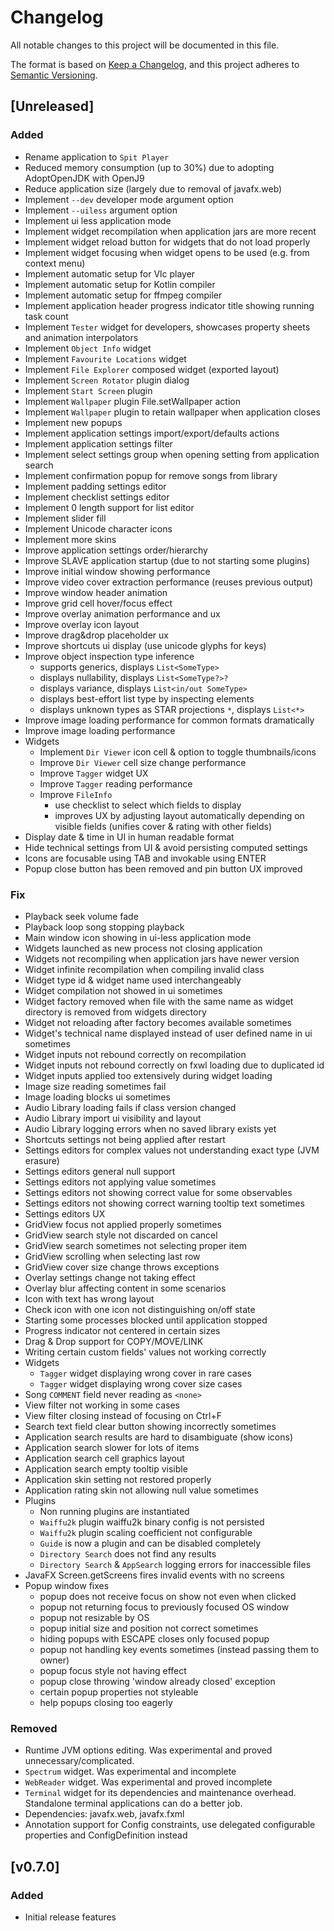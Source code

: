# Changelog
All notable changes to this project will be documented in this file.

The format is based on [Keep a Changelog](https://keepachangelog.com/en/1.0.0/),
and this project adheres to [Semantic Versioning](https://semver.org/spec/v2.0.0.html).

## [Unreleased]

### Added
- Rename application to `Spit Player`
- Reduced memory consumption (up to 30%) due to adopting AdoptOpenJDK with OpenJ9
- Reduce application size (largely due to removal of javafx.web)
- Implement `--dev` developer mode argument option
- Implement `--uiless` argument option
- Implement ui less application mode
- Implement widget recompilation when application jars are more recent
- Implement widget reload button for widgets that do not load properly
- Implement widget focusing when widget opens to be used (e.g. from context menu)
- Implement automatic setup for Vlc player
- Implement automatic setup for Kotlin compiler
- Implement automatic setup for ffmpeg compiler
- Implement application header progress indicator title showing running task count
- Implement `Tester` widget for developers, showcases property sheets and animation interpolators
- Implement `Object Info` widget
- Implement `Favourite Locations` widget
- Implement `File Explorer` composed widget (exported layout)
- Implement `Screen Rotator` plugin dialog
- Implement `Start Screen` plugin
- Implement `Wallpaper` plugin File.setWallpaper action
- Implement `Wallpaper` plugin to retain wallpaper when application closes
- Implement new popups
- Implement application settings import/export/defaults actions
- Implement application settings filter
- Implement select settings group when opening setting from application search
- Implement confirmation popup for remove songs from library
- Implement padding settings editor
- Implement checklist settings editor
- Implement 0 length support for list editor
- Implement slider fill
- Implement Unicode character icons
- Implement more skins
- Improve application settings order/hierarchy
- Improve SLAVE application startup (due to not starting some plugins)
- Improve initial window showing performance
- Improve video cover extraction performance (reuses previous output)
- Improve window header animation
- Improve grid cell hover/focus effect
- Improve overlay animation performance and ux
- Improve overlay icon layout
- Improve drag&drop placeholder ux
- Improve shortcuts ui display (use unicode glyphs for keys)
- Improve object inspection type inference
    - supports generics, displays `List<SomeType>`
    - displays nullability, displays `List<SomeType?>?`
    - displays variance, displays `List<in/out SomeType>`
    - displays best-effort list type by inspecting elements
    - displays unknown types as STAR projections `*`, displays `List<*>`
- Improve image loading performance for common formats dramatically
- Improve image loading performance
- Widgets
    - Implement `Dir Viewer` icon cell & option to toggle thumbnails/icons
    - Improve `Dir Viewer` cell size change performance
    - Improve `Tagger` widget UX
    - Improve `Tagger` reading performance
    - Improve `FileInfo`
        - use checklist to select which fields to display
        - improves UX by adjusting layout automatically depending on visible fields (unifies cover & rating with other fields)
- Display date & time in UI in human readable format
- Hide technical settings from UI & avoid persisting computed settings
- Icons are focusable using TAB and invokable using ENTER
- Popup close button has been removed and pin button UX improved

### Fix
- Playback seek volume fade
- Playback loop song stopping playback
- Main window icon showing in ui-less application mode
- Widgets launched as new process not closing application 
- Widgets not recompiling when application jars have newer version
- Widget infinite recompilation when compiling invalid class
- Widget type id & widget name used interchangeably
- Widget compilation not showed in ui sometimes
- Widget factory removed when file with the same name as widget directory is removed from widgets directory
- Widget not reloading after factory becomes available sometimes
- Widget's technical name displayed instead of user defined name in ui sometimes
- Widget inputs not rebound correctly on recompilation
- Widget inputs not rebound correctly on fxwl loading due to duplicated id 
- Widget inputs applied too extensively during widget loading
- Image size reading sometimes fail
- Image loading blocks ui sometimes
- Audio Library loading fails if class version changed
- Audio Library import ui visibility and layout
- Audio Library logging errors when no saved library exists yet
- Shortcuts settings not being applied after restart
- Settings editors for complex values not understanding exact type (JVM erasure)
- Settings editors general null support
- Settings editors not applying value sometimes
- Settings editors not showing correct value for some observables
- Settings editors not showing correct warning tooltip text sometimes
- Settings editors UX
- GridView focus not applied properly sometimes
- GridView search style not discarded on cancel
- GridView search sometimes not selecting proper item
- GridView scrolling when selecting last row
- GridView cover size change throws exceptions
- Overlay settings change not taking effect
- Overlay blur affecting content in some scenarios
- Icon with text has wrong layout
- Check icon with one icon not distinguishing on/off state
- Starting some processes blocked until application stopped
- Progress indicator not centered in certain sizes
- Drag & Drop support for COPY/MOVE/LINK
- Writing certain custom fields' values not working correctly
- Widgets
    - `Tagger` widget displaying wrong cover in rare cases
    - `Tagger` widget displaying wrong cover size cases
- Song `COMMENT` field never reading as `<none>`
- View filter not working in some cases
- View filter closing instead of focusing on Ctrl+F
- Search text field clear button showing incorrectly sometimes
- Application search results are hard to disambiguate (show icons)
- Application search slower for lots of items
- Application search cell graphics layout
- Application search empty tooltip visible
- Application skin setting not restored properly
- Application rating skin not allowing null value sometimes
- Plugins
  - Non running plugins are instantiated
  - `Waiffu2k` plugin waiffu2k binary config is not persisted
  - `Waiffu2k` plugin scaling coefficient not configurable
  - `Guide` is now a plugin and can be disabled completely
  - `Directory Search` does not find any results
  - `Directory Search` & `AppSearch` logging errors for inaccessible files
- JavaFX Screen.getScreens fires invalid events with no screens
- Popup window fixes
  - popup does not receive focus on show not even when clicked
  - popup not returning focus to previously focused OS window
  - popup not resizable by OS
  - popup initial size and position not correct sometimes
  - hiding popups with ESCAPE closes only focused popup
  - popup not handling key events sometimes (instead passing them to owner)
  - popup focus style not having effect
  - popup close throwing 'window already closed' exception
  - certain popup properties not styleable
  - help popups closing too eagerly
  
### Removed
- Runtime JVM options editing. Was experimental and proved unnecessary/complicated.
- `Spectrum` widget. Was experimental and incomplete
- `WebReader` widget. Was experimental and proved incomplete
- `Terminal` widget for its dependencies and maintenance overhead. Standalone terminal applications can do a better job.
- Dependencies: javafx.web, javafx.fxml
- Annotation support for Config constraints, use delegated configurable properties and ConfigDefinition instead

## [v0.7.0]
### Added
- Initial release features
